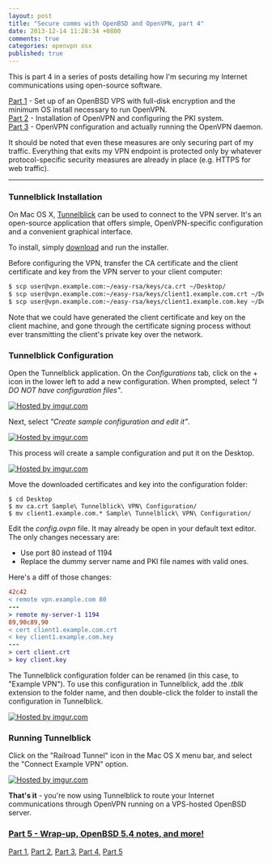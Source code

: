 ```yaml
---
layout: post
title: "Secure comms with OpenBSD and OpenVPN, part 4"
date: 2013-12-14 11:28:34 +0800
comments: true
categories: openvpn osx
published: true
---
```


This is part 4 in a series of posts detailing how I'm securing my Internet communications using open-source software.

[Part 1][part1] - Set up of an OpenBSD VPS with full-disk encryption and the minimum OS install necessary to run OpenVPN.  
[Part 2][part2] - Installation of OpenVPN and configuring the PKI system.  
[Part 3][part3] - OpenVPN configuration and actually running the OpenVPN daemon.  

It should be noted that even these measures are only securing part of my traffic. Everything that exits my VPN endpoint is protected only by whatever protocol-specific security measures are already in place (e.g. HTTPS for web traffic).

---

### Tunnelblick Installation

On Mac OS X, [Tunnelblick](https://code.google.com/p/tunnelblick/) can be used to connect to the VPN server. It's an open-source application that offers simple, OpenVPN-specific configuration and a convenient graphical interface.

To install, simply [download](https://code.google.com/p/tunnelblick/wiki/DownloadsEntry?tm=2#Tunnelblick_Beta_Release) and run the installer.

<!-- more -->

Before configuring the VPN, transfer the CA certificate and the client certificate and key from the VPN server to your client computer:

``` bash
$ scp user@vpn.example.com:~/easy-rsa/keys/ca.crt ~/Desktop/
$ scp user@vpn.example.com:~/easy-rsa/keys/client1.example.com.crt ~/Desktop/
$ scp user@vpn.example.com:~/easy-rsa/keys/client1.example.com.key ~/Desktop/
```

Note that we could have generated the client certificate and key on the client machine, and gone through the certificate signing process without ever transmitting the client's private key over the network.

### Tunnelblick Configuration

Open the Tunnelblick application. On the _Configurations_ tab, click on the + icon in the lower left to add a new configuration. When prompted, select _"I DO NOT have configuration files"_.

<a href="http://imgur.com/7Q69mXG"><img src="http://i.imgur.com/7Q69mXGl.png" title="Hosted by imgur.com"/></a>

Next, select _"Create sample configuration and edit it"_.

<a href="http://imgur.com/1jx0mcs"><img src="http://i.imgur.com/1jx0mcsl.png" title="Hosted by imgur.com"/></a>

This process will create a sample configuration and put it on the Desktop.

<a href="http://imgur.com/NtO3i6R"><img src="http://i.imgur.com/NtO3i6Rl.png" title="Hosted by imgur.com"/></a>

Move the downloaded certificates and key into the configuration folder:

```
$ cd Desktop
$ mv ca.crt Sample\ Tunnelblick\ VPN\ Configuration/
$ mv client1.example.com.* Sample\ Tunnelblick\ VPN\ Configuration/
```

Edit the _config.ovpn_ file. It may already be open in your default text editor. The only changes necessary are:

- Use port 80 instead of 1194
- Replace the dummy server name and PKI file names with valid ones.

Here's a diff of those changes:

``` diff
42c42
< remote vpn.example.com 80
---
> remote my-server-1 1194
89,90c89,90
< cert client1.example.com.crt
< key client1.example.com.key
---
> cert client.crt
> key client.key
```

The Tunnelblick configuration folder can be renamed (in this case, to "Example VPN"). To use this configuration in Tunnelblick, add the _.tblk_ extension to the folder name, and then double-click the folder to install the configuration in Tunnelblick.

<a href="http://imgur.com/uKnpOVc"><img src="http://i.imgur.com/uKnpOVcl.png" title="Hosted by imgur.com"/></a>

### Running Tunnelblick

Click on the "Railroad Tunnel" icon in the Mac OS X menu bar, and select the "Connect Example VPN" option.

<a href="http://imgur.com/G0lXEOn"><img src="http://i.imgur.com/G0lXEOnl.png" title="Hosted by imgur.com"/></a>

**That's it** - you're now using Tunnelblick to route your Internet communications through OpenVPN running on a VPS-hosted OpenBSD server.

### [Part 5 - Wrap-up, OpenBSD 5.4 notes, and more!][part5]

[Part 1][part1], [Part 2][part2], [Part 3][part3], [Part 4][part4], [Part 5][part5]

[part1]:/blog/2013/12/07/secure-comms-with-openbsd-and-openvpn-part-1/
[part2]:/blog/2013/12/09/secure-comms-with-openbsd-and-openvpn-part-2/
[part3]:/blog/2013/12/11/secure-comms-with-openbsd-and-openvpn-part-3/
[part4]:/blog/2013/12/14/secure-comms-with-openbsd-and-openvpn-part-4/
[part5]:/blog/2013/12/15/secure-comms-with-openbsd-and-openvpn-part-5/
